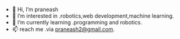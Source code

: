 - 👋 Hi, I’m praneash
- 👀 I’m interested in .robotics,web development,machine learning.
- 🌱 I’m currently learning .programming and robotics.
- 📫 reach me .via praneash2@gmail.com.

<!---
praneash2/praneash2 is a ✨ special ✨ repository because its `README.md` (this file) appears on your GitHub profile.
You can click the Preview link to take a look at your changes.
--->
